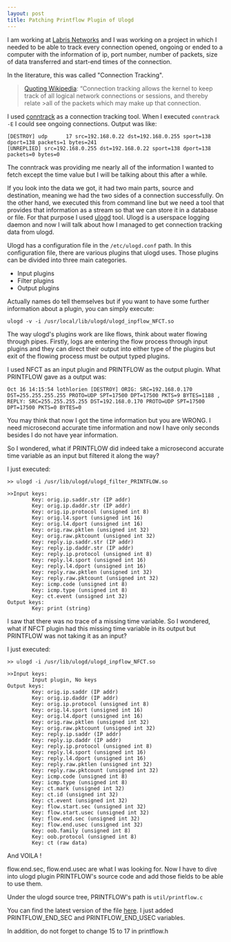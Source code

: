 ```yaml
---
layout: post
title: Patching Printflow Plugin of Ulogd
---
```


I am working at [Labris Networks] and I was working on a project in which I needed to be able to track every connection opened, ongoing or ended to a computer with the information of ip, port number, number of packets, size of data transferred and start-end times of the connection.

In the literature, this was called "Connection Tracking". 

>[Quoting Wikipedia]: “Connection tracking allows the kernel to keep track of all logical network connections or sessions, and thereby relate >all of the packets which may make up that connection.

I used [conntrack] as a connection tracking tool. When I executed ```conntrack -E``` I could see ongoing connections. Output was like:

```
[DESTROY] udp      17 src=192.168.0.22 dst=192.168.0.255 sport=138 dport=138 packets=1 bytes=241 
[UNREPLIED] src=192.168.0.255 dst=192.168.0.22 sport=138 dport=138 packets=0 bytes=0
```

The conntrack was providing me nearly all of the information I wanted to fetch except the time value but I will be talking about this after a while. 

If you look into the data we got, it had two main parts, source and destination, meaning we had the two sides of a connection successfully. On the other hand, we executed this from command line but we need a tool that provides that information as a stream so that we can store it in a database or file. For that purpose I used [ulogd] tool. Ulogd is a userspace logging daemon and now I will talk about how I managed to get connection tracking data from ulogd.

Ulogd has a configuration file in the ```/etc/ulogd.conf``` path. In this configuration file, there are various plugins that ulogd uses. Those plugins can be divided into three main categories.

- Input plugins
- Filter plugins
- Output plugins


Actually names do tell themselves but if you want to have some further information about a plugin, you can simply execute:

```
ulogd -v -i /usr/local/lib/ulogd/ulogd_inpflow_NFCT.so
```

The way ulogd's plugins work are like flows, think about water flowing through pipes. Firstly, logs are entering the flow process through input plugins and they can direct their output into either type of the plugins but exit of the flowing process must be output typed  plugins.

I used NFCT as an input plugin and PRINTFLOW as the output plugin. What PRINTFLOW gave as a output was:

```
Oct 16 14:15:54 lothlorien [DESTROY] ORIG: SRC=192.168.0.170 DST=255.255.255.255 PROTO=UDP SPT=17500 DPT=17500 PKTS=9 BYTES=1188 , 
REPLY: SRC=255.255.255.255 DST=192.168.0.170 PROTO=UDP SPT=17500 DPT=17500 PKTS=0 BYTES=0 
```

You may think that now I got the time information but you are WRONG. I need microsecond accurate time information and now I have only seconds besides I do not have year information.

So I wondered, what if PRINTFLOW did indeed take a microsecond accurate time variable as an input but filtered it along the way?

I just executed:

```
>> ulogd -i /usr/lib/ulogd/ulogd_filter_PRINTFLOW.so

>>Input keys:
        Key: orig.ip.saddr.str (IP addr)
        Key: orig.ip.daddr.str (IP addr)
        Key: orig.ip.protocol (unsigned int 8)
        Key: orig.l4.sport (unsigned int 16)
        Key: orig.l4.dport (unsigned int 16)
        Key: orig.raw.pktlen (unsigned int 32)
        Key: orig.raw.pktcount (unsigned int 32)
        Key: reply.ip.saddr.str (IP addr)
        Key: reply.ip.daddr.str (IP addr)
        Key: reply.ip.protocol (unsigned int 8)
        Key: reply.l4.sport (unsigned int 16)
        Key: reply.l4.dport (unsigned int 16)
        Key: reply.raw.pktlen (unsigned int 32)
        Key: reply.raw.pktcount (unsigned int 32)
        Key: icmp.code (unsigned int 8)
        Key: icmp.type (unsigned int 8)
        Key: ct.event (unsigned int 32)
Output keys:
        Key: print (string)
```


I saw that there was no trace of a missing time variable. So I wondered, what if NFCT plugin had this missing time variable in its output but PRINTFLOW was not taking it as an input?

I just executed:

```
>> ulogd -i /usr/lib/ulogd/ulogd_inpflow_NFCT.so

>>Input keys:
        Input plugin, No keys
Output keys:
        Key: orig.ip.saddr (IP addr)
        Key: orig.ip.daddr (IP addr)
        Key: orig.ip.protocol (unsigned int 8)
        Key: orig.l4.sport (unsigned int 16)
        Key: orig.l4.dport (unsigned int 16)
        Key: orig.raw.pktlen (unsigned int 32)
        Key: orig.raw.pktcount (unsigned int 32)
        Key: reply.ip.saddr (IP addr)
        Key: reply.ip.daddr (IP addr)
        Key: reply.ip.protocol (unsigned int 8)
        Key: reply.l4.sport (unsigned int 16)
        Key: reply.l4.dport (unsigned int 16)
        Key: reply.raw.pktlen (unsigned int 32)
        Key: reply.raw.pktcount (unsigned int 32)
        Key: icmp.code (unsigned int 8)
        Key: icmp.type (unsigned int 8)
        Key: ct.mark (unsigned int 32)
        Key: ct.id (unsigned int 32)
        Key: ct.event (unsigned int 32)
        Key: flow.start.sec (unsigned int 32)
        Key: flow.start.usec (unsigned int 32)
        Key: flow.end.sec (unsigned int 32)
        Key: flow.end.usec (unsigned int 32)
        Key: oob.family (unsigned int 8)
        Key: oob.protocol (unsigned int 8)
        Key: ct (raw data)
```

And VOILA !

flow.end.sec, flow.end.usec are what I was looking for. Now I have to dive into ulogd plugin PRINTFLOW's source code and add those fields to be able to use them.

Under the ulogd source tree, PRINTFLOW's path is ```util/printflow.c```

You can find the latest version of the file [here].
I just added PRINTFLOW_END_SEC and PRINTFLOW_END_USEC variables.

In addition, do not forget to change 15 to 17 in printflow.h

[Labris Networks]:http://labrisnetworks.com/
[Quoting Wikipedia]:http://en.wikipedia.org/wiki/Netfilter#Connection_tracking
[conntrack]:http://conntrack-tools.netfilter.org/
[ulogd]:http://www.netfilter.org/projects/ulogd/
[here]:https://gist.github.com/skr/dc69ae42b86ae5df9b8f


